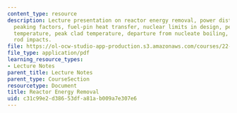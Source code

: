 ```yaml
---
content_type: resource
description: Lecture presentation on reactor energy removal, power distributions,
  peaking factors, fuel-pin heat transfer, nuclear limits in design, peak centerline
  temperature, peak clad temperature, departure from nucleate boiling, and control
  rod impacts.
file: https://ol-ocw-studio-app-production.s3.amazonaws.com/courses/22-091-nuclear-reactor-safety-spring-2008/c31c99e2d38653dfa81ab009a7e307e6_MIT22_091S08_lec06.pdf
file_type: application/pdf
learning_resource_types:
- Lecture Notes
parent_title: Lecture Notes
parent_type: CourseSection
resourcetype: Document
title: Reactor Energy Removal
uid: c31c99e2-d386-53df-a81a-b009a7e307e6
---
```

